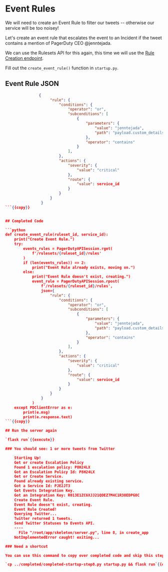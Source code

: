 # Event Rules

We will need to create an Event Rule to filter our tweets -- otherwise our service will be too noisey!

Let's create an event rule that escalates the event to an Incident if the tweet contains a mention of PagerDuty CEO @jenntejada.

We can use the Rulesets API for this again, this time we will use the [Rule Creation endpoint](https://developer.pagerduty.com/api-reference/reference/REST/openapiv3.json/paths/~1rulesets~1%7Bid%7D~1rules/post).

Fill out the `create_event_rule()` function in `startup.py`.

## Event Rule JSON

```json
               {
                    "rule": {
                        "conditions": {
                            "operator": "or",
                            "subconditions": [
                                {
                                    "parameters": {
                                        "value": "jenntejada",
                                        "path": "payload.custom_details.entities.user_mentions"
                                    },
                                    "operator": "contains"
                                }
                            ],
                        },
                        "actions": {
                            "severity": {
                                "value": "critical"
                            },
                            "route": {
                                "value": service_id
                            }
                        }
                    }
                }
```{{copy}}


## Completed Code

```python
def create_event_rule(ruleset_id, service_id):
    print("Create Event Rule.")
    try:
        events_rules = PagerDutyAPISession.rget(
            f'/rulesets/{ruleset_id}/rules'
        )
        if (len(events_rules)) == 2:
            print("Event Rule already exists, moving on.")
        else:
            print("Event Rule doesn't exist, creating.")
            event_rule = PagerDutyAPISession.rpost(
                f'/rulesets/{ruleset_id}/rules',
                json={
                    "rule": {
                        "conditions": {
                            "operator": "or",
                            "subconditions": [
                                {
                                    "parameters": {
                                        "value": "jenntejada",
                                        "path": "payload.custom_details.entities.user_mentions"
                                    },
                                    "operator": "contains"
                                }
                            ],
                        },
                        "actions": {
                            "severity": {
                                "value": "critical"
                            },
                            "route": {
                                "value": service_id
                            }
                        }
                    }
                }
            )
    except PDClientError as e:
        print(e.msg)
        print(e.response.text)
```{{copy}}

## Run the server again

`flask run`{{execute}}

### You should see: 1 or more tweets from Twitter

    Starting Up!
    Get or create Escalation Policy
    Found 1 escalation policy: P8H24LX
    Got an Escalation Policy Id: P8H24LX
    Get or Create Service.
    Found already existing service.
    Got a Service Id: PJE2JT3
    Get Events Integration Key.
    Got an Integration Key: R013E1ZC6XJJ21QDEZ7M4C1R30EDPG0C
    Create Event Rule.
    Event Rule doesn't exist, creating.
    Event Rule Created!
    Querying Twitter...
    Twitter returned 1 tweets.
    Send Twitter Statuses to Events API.
    ----
      File "/root/app/skeleton/server.py", line 8, in create_app
    NotImplementedError caught! exiting...

### Need a shortcut

You can use this command to copy over completed code and skip this step.

`cp ../completed/completed-startup-step8.py startup.py && flask run`{{execute}}
